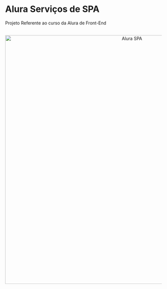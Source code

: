 # Alura Serviços de SPA
Projeto Referente ao curso da Alura de Front-End

</br>
<div align="center">
  <a href="https://aluraspa-ksi.vercel.app/"><img width="800" alt="Alura SPA" src="/../../../alura/blob/main/imagens/AluraSpa-Site.jpg"></a>
</div>

